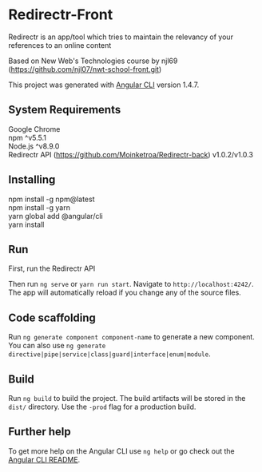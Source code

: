 # Redirectr-Front

Redirectr is an app/tool which tries to maintain the relevancy of your references to an online content

Based on New Web's Technologies course by njl69 (https://github.com/njl07/nwt-school-front.git)

This project was generated with [Angular CLI](https://github.com/angular/angular-cli) version 1.4.7.

## System Requirements
 
Google Chrome  
npm ^v5.5.1  
Node.js ^v8.9.0  
Redirectr API (https://github.com/Moinketroa/Redirectr-back) v1.0.2/v1.0.3

## Installing

npm install -g npm@latest  
npm install -g yarn  
yarn global add @angular/cli  
yarn install  

## Run

First, run the Redirectr API

Then run `ng serve` or `yarn run start`. Navigate to `http://localhost:4242/`. The app will automatically reload if you change any of the source files.

## Code scaffolding

Run `ng generate component component-name` to generate a new component. You can also use `ng generate directive|pipe|service|class|guard|interface|enum|module`.

## Build

Run `ng build` to build the project. The build artifacts will be stored in the `dist/` directory. Use the `-prod` flag for a production build.

## Further help

To get more help on the Angular CLI use `ng help` or go check out the [Angular CLI README](https://github.com/angular/angular-cli/blob/master/README.md).
